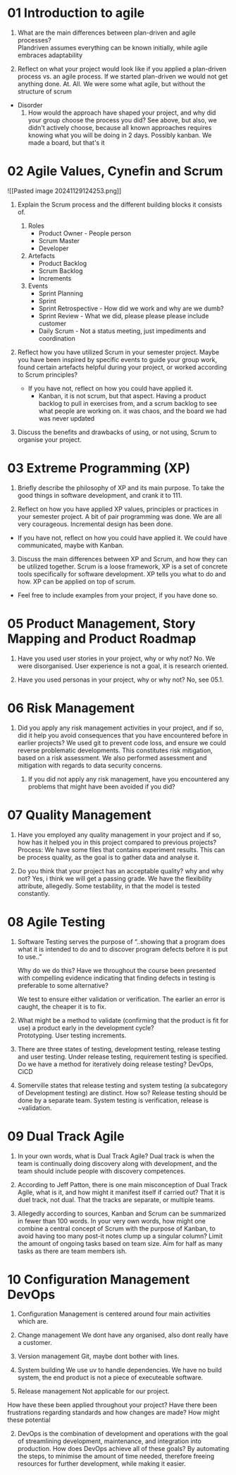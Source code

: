 # 01 Introduction to agile

1. What are the main differences between plan-driven and agile processes?  
    Plandriven assumes everything can be known initially, while agile embraces adaptability
    
1. Reflect on what your project would look like if you applied a plan-driven process vs. an agile process.
If we started plan-driven we would not get anything done. At. All. We were some what agile, but without the structure of scrum
- Disorder
    1. How would the approach have shaped your project, and why did your group choose the process you did?
        See above, but also, we didn't actively choose, because all known approaches requires knowing what you will be doing in 2 days. Possibly kanban. We made a board, but that's it

# 02 Agile Values, Cynefin and Scrum  
  
  ![[Pasted image 20241129124253.png]]

1. Explain the Scrum process and the different building blocks it consists of.
    1. Roles
        - Product Owner - People person
        - Scrum Master
        - Developer
    2. Artefacts
	    - Product Backlog
	    - Scrum Backlog
	    - Increments
    3. Events
	    - Sprint Planning
	    - Sprint
	    - Sprint Retrospective - How did we work and why are we dumb?
	    - Sprint Review - What we did, please please please include customer
	    - Daily Scrum - Not a status meeting, just impediments and coordination 

2. Reflect how you have utilized Scrum in your semester project. Maybe you have been inspired by specific events to guide your group work, found certain artefacts helpful during your project, or worked according to Scrum principles?
	- If you have not, reflect on how you could have applied it.  
		- Kanban, it is not scrum, but that aspect. Having a product backlog to pull in exercises from, and a scrum backlog to see what people are working on. it was chaos, and the board we had was never updated
      
    

3. Discuss the benefits and drawbacks of using, or not using, Scrum to organise your project. 
    

  

  

# 03 Extreme Programming (XP)

  

1. Briefly describe the philosophy of XP and its main purpose.
    To take the good things in software development, and crank it to 111.
	
  

2. Reflect on how you have applied XP values, principles or practices in your semester project.
   A bit of pair programming was done. We are all very courageous.
   Incremental design has been done.
    

- If you have not, reflect on how you could have applied it.
  We could have communicated, maybe with Kanban.
    

  

3. Discuss the main differences between XP and Scrum, and how they can be utilized together.
   Scrum is a loose framework, XP is a set of concrete tools specifically for software development. XP tells you what to do and how. XP can be applied on top of scrum.

- Feel free to include examples from your project, if you have done so.  
      
    

  

  

  

# 05 Product Management, Story Mapping and Product Roadmap

1. Have you used user stories in your project, why or why not?
   No. We were disorganised. User experience is not a goal, it is research oriented.
    
2. Have you used personas in your project, why or why not?
   No, see 05.1.
    

# 06 Risk Management

1. Did you apply any risk management activities in your project, and if so, did it help you avoid consequences that you have encountered before in earlier projects?
   We used git to prevent code loss, and ensure we could reverse problematic developments.
   This constitutes risk mitigation, based on a risk assessment.
   We also performed assessment and mitigation with regards to data security concerns.
   
    
    1. If you did not apply any risk management, have you encountered any problems that might have been avoided if you did?
        

# 07 Quality Management

1. Have you employed any quality management in your project and if so, how has it helped you in this project compared to previous projects?
   Process:
   We have some files that contains experiment results. This can be process quality, as the goal is to gather data and analyse it.
   
    
2. Do you think that your project has an acceptable quality? why and why not?
   Yes, i think we will get a passing grade.
   We have the flexibility attribute, allegedly.
   Some testability, in that the model is tested constantly. 
    

  

  

# 08 Agile Testing

  

1. Software Testing serves the purpose of “..showing that a program does what it is intended to do and to discover program defects before it is put to use..”  
      
    Why do we do this? Have we throughout the course been presented with compelling evidence indicating that finding defects in testing is preferable to some alternative?
    
    We test to ensure either validation or verification.
    The earlier an error is caught, the cheaper it is to fix.
    

  

2. What might be a method to validate (confirming that the product is fit for use) a product early in the development cycle?  
    Prototyping. User testing increments.
    
3. There are three states of testing, development testing, release testing and user testing. Under release testing, requirement testing is specified. Do we have a method for iteratively doing release testing?
    DevOps, CiCD

  

4. Somerville states that release testing and system testing (a subcategory of Development testing) are distinct. How so?
    Release testing should be done by a separate team.
    System testing is verification, release is ~validation.

  

# 09 Dual Track Agile

  

1. In your own words, what is Dual Track Agile?
    Dual track is when the team is continually doing discovery along with development, and the team should include people with discovery competences.

  

2. According to Jeff Patton, there is one main misconception of Dual Track Agile, what is it, and how might it manifest itself if carried out?
   That it is duel track, not dual. That the tracks are separate, or multiple teams.
    

  

3. Allegedly according to sources, Kanban and Scrum can be summarized in fewer than 100 words. In your very own words, how might one combine a central concept of Scrum with the purpose of Kanban, to avoid having too many post-it notes clump up a singular column?
   Limit the amount of ongoing tasks based on team size. Aim for half as many tasks as there are team members ish.
    

  

# 10 Configuration Management DevOps

  

1. Configuration Management is centered around four main activities which are.
    

1. Change management
   We dont have any organised, also dont really have a customer.
2. Version management
   Git, maybe dont bother with lines.
4. System building
   We use uv to handle dependencies.
   We have no build system, the end product is not a piece of executeable software.

6. Release management
   Not applicable for our project.
  

How have these been applied throughout your project? Have there been frustrations regarding standards and how changes are made? How might these potential

  

2. DevOps is the combination of development and operations with the goal of streamlining development, maintenance, and integration into production. How does DevOps achieve all of these goals?
   By automating the steps, to minimise the amount of time needed, therefore freeing resources for further development, while making it easier.
   
